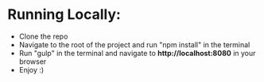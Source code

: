 # Running Locally: #
<ul>
  <li>Clone the repo</li>
  <li>Navigate to the root of the project and run "npm install" in the terminal</li>
  <li>Run "gulp" in the terminal and navigate to <strong>http://localhost:8080</strong> in your browser</li>
  <li>Enjoy :)</li>
</ul>



